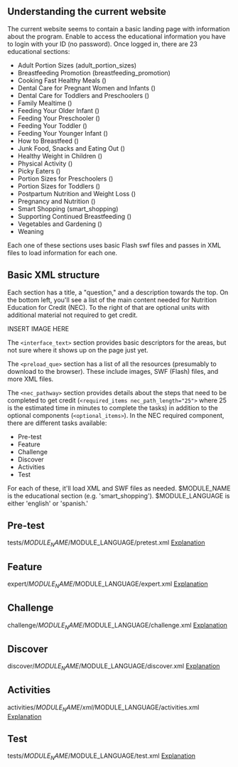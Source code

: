 Understanding the current website
-----
The current website seems to contain a basic landing page with information about the program. Enable to access the educational information you have to login with your ID (no password). Once logged in, there are 23 educational sections:
- Adult Portion Sizes (adult_portion_sizes)
- Breastfeeding Promotion (breastfeeding_promotion)
- Cooking Fast Healthy Meals ()
- Dental Care for Pregnant Women and Infants ()
- Dental Care for Toddlers and Preschoolers ()
- Family Mealtime ()
- Feeding Your Older Infant ()
- Feeding Your Preschooler ()
- Feeding Your Toddler ()
- Feeding Your Younger Infant ()
- How to Breastfeed ()
- Junk Food, Snacks and Eating Out ()
- Healthy Weight in Children ()
- Physical Activity ()
- Picky Eaters ()
- Portion Sizes for Preschoolers ()
- Portion Sizes for Toddlers ()
- Postpartum Nutrition and Weight Loss ()
- Pregnancy and Nutrition ()
- Smart Shopping (smart_shopping)
- Supporting Continued Breastfeeding ()
- Vegetables and Gardening ()
- Weaning

Each one of these sections uses basic Flash swf files and passes in XML files to load information for each one.

Basic XML structure
-----
Each section has a title, a "question," and a description towards the top. On the bottom left, you'll see a list of the main content needed for Nutrition Education for Credit (NEC). To the right of that are optional units with additional material not required to get credit. 

INSERT IMAGE HERE

The `<interface_text>` section provides basic descriptors for the areas, but not sure where it shows up on the page just yet.

The `<preload_que>` section has a list of all the resources (presumably to download to the browser). These include images, SWF (Flash) files, and more XML files.

The `<nec_pathway>` section provides details about the steps that need to be completed to get credit (`<required_items nec_path_length="25">` where 25 is the estimated time in minutes to complete the tasks) in addition to the optional components (`<optional_items>`). In the NEC required component, there are different tasks available:
- Pre-test
- Feature
- Challenge
- Discover
- Activities
- Test

For each of these, it'll load XML and SWF files as needed. $MODULE_NAME is the educational section (e.g. 'smart_shopping'). $MODULE_LANGUAGE is either 'english' or 'spanish.'

Pre-test
-----
tests/$MODULE_NAME/$MODULE_LANGUAGE/pretest.xml
[Explanation](pre-test.md)

Feature
-----
expert/$MODULE_NAME/$MODULE_LANGUAGE/expert.xml
[Explanation](expert.md)

Challenge
-----
challenge/$MODULE_NAME/$MODULE_LANGUAGE/challenge.xml
[Explanation](challenge.md)

Discover
-----
discover/$MODULE_NAME/$MODULE_LANGUAGE/discover.xml
[Explanation](discover.md)

Activities
-----
activities/$MODULE_NAME/xml/$MODULE_LANGUAGE/activities.xml
[Explanation](activities.md)

Test
-----
tests/$MODULE_NAME/$MODULE_LANGUAGE/test.xml
[Explanation](test.md)